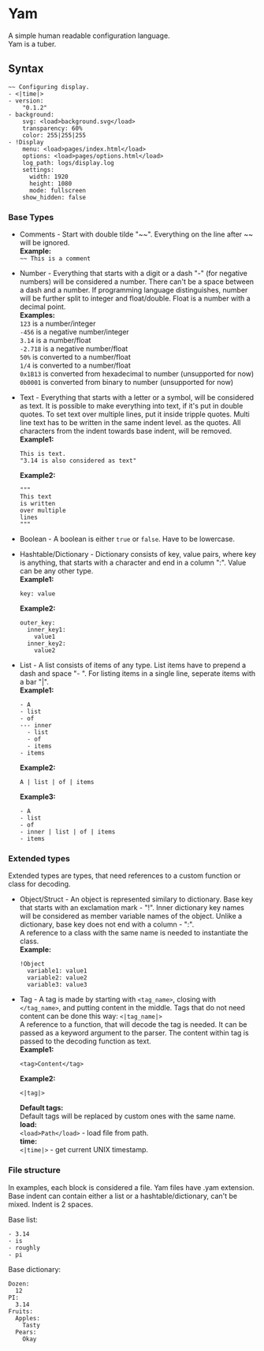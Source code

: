 # Yam
A simple human readable configuration language.  
Yam is a tuber.

## Syntax

```
~~ Configuring display.
- <|time|>
- version:
    "0.1.2"
- background:
    svg: <load>background.svg</load>
    transparency: 60%
    color: 255|255|255
- !Display
    menu: <load>pages/index.html</load>
    options: <load>pages/options.html</load>
    log_path: logs/display.log
    settings:
      width: 1920
      height: 1080
      mode: fullscreen
    show_hidden: false
```

### Base Types

- Comments - Start with double tilde "\~\~". Everything on the line after \~\~ will be ignored.  
    **Example:**  
    `~~ This is a comment`

- Number - Everything that starts with a digit or a dash "-" (for negative numbers)
    will be considered a number. There can't be a space between a dash and a number.
    If programming language distinguishes, number will be further split to integer
    and float/double. Float is a number with a decimal point.  
    **Examples:**  
    `123` is a number/integer  
    `-456` is a negative number/integer  
    `3.14` is a number/float  
    `-2.718` is a negative number/float  
    `50%` is converted to a number/float  
    `1/4` is  converted to a number/float  
    `0x1B13` is converted from hexadecimal to number  (unsupported for now)  
    `0b0001` is converted from binary to number  (unsupported for now)  

- Text - Everything that starts with a letter or a symbol, will be considered as text.
    It is possible to make everything into text, if it's put in double quotes.
    To set text over multiple lines, put it inside tripple quotes. Multi line text
    has to be written in the same indent level. as the quotes. All characters from the indent
    towards base indent, will be removed.  
    **Example1:**  
    ```
    This is text. 
    "3.14 is also considered as text"  
    ```
    **Example2:**
    ```
    """
    This text
    is written
    over multiple
    lines
    """
    ```

- Boolean - A boolean is either `true` or `false`. Have to be lowercase.

- Hashtable/Dictionary - Dictionary consists of key, value pairs, where key is
    anything, that starts with a character and end in a column ":".
    Value can be any other type.  
    **Example1:**  
    ```
    key: value
    ```
    **Example2:**  
    ```
    outer_key:
      inner_key1:
        value1
      inner_key2:
        value2
    ```

- List - A list consists of items of any type. List items have to prepend
    a dash and space "- ". For listing items in a single line, seperate items with a bar "|".  
    **Example1:**
    ```
    - A
    - list
    - of
    --- inner
      - list
      - of
      - items
    - items
    ```
    **Example2:**
    ```
    A | list | of | items
    ```
    **Example3:**
    ```
    - A
    - list
    - of
    - inner | list | of | items
    - items
    ```

### Extended types

Extended types are types, that need references to a custom function or class for decoding.

- Object/Struct - An object is represented similary to dictionary. Base key that starts
    with an exclamation mark - "!". Inner dictionary key names will be
    considered as member variable names of the object. Unlike a dictionary, base
    key does not end with a column - ":".  
    A reference to a class with the same name is needed to instantiate the class.  
    **Example:**
    ```
    !Object
      variable1: value1
      variable2: value2
      variable3: value3
    ```

- Tag - A tag is made by starting with `<tag_name>`, closing with `</tag_name>`,
    and putting content in the middle. Tags that do not need content can be
    done this way: `<|tag_name|>`  
    A reference to a function, that will decode the tag is needed. It can be
    passed as a keyword argument to the parser. The content within tag is passed
    to the decoding function as text.  
    **Example1:**
    ```
    <tag>Content</tag>
    ```
    **Example2:**
    ```
    <|tag|>
    ```
    **Default tags:**  
    Default tags will be replaced by custom ones with the same name.  
    **load:** \
    `<load>Path</load>` - load file from path.  
    **time:** \
    `<|time|>` - get current UNIX timestamp.


### File structure
In examples, each block is considered a file. Yam files have .yam extension.  
Base indent can contain either a list or a hashtable/dictionary, can't be mixed. Indent is 2 spaces.  

Base list:
```
- 3.14
- is
- roughly
- pi
```

Base dictionary:
```
Dozen:
  12
PI:
  3.14
Fruits:
  Apples:
    Tasty
  Pears:
    Okay
```
